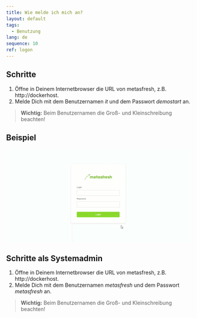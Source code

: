 ```yaml
---
title: Wie melde ich mich an?
layout: default
tags:
  - Benutzung
lang: de
sequence: 10
ref: logon
---
```


## Schritte 

1. Öffne in Deinem Internetbrowser die URL von metasfresh, z.B. http://dockerhost.
1. Melde Dich mit dem Benutzernamen _it_ und dem Passwort _demostart_ an.


 > **Wichtig:** Beim Benutzernamen die Groß- und Kleinschreibung beachten!


## Beispiel
![](assets/login.gif)


## Schritte als Systemadmin

1. Öffne in Deinem Internetbrowser die URL von metasfresh, z.B. http://dockerhost.
1. Melde Dich mit dem Benutzernamen _metasfresh_ und dem Passwort _metasfresh_ an.


 > **Wichtig:** Beim Benutzernamen die Groß- und Kleinschreibung beachten!
